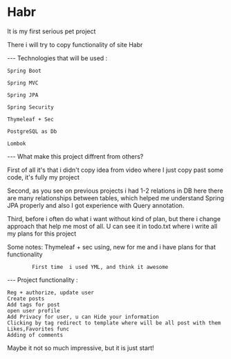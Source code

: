 # Habr

It is my first serious pet project

There i will try to copy functionality of site Habr

--- Technologies that will be used : 

    Spring Boot
    
    Spring MVC
    
    Spring JPA
    
    Spring Security
    
    Thymeleaf + Sec
    
    PostgreSQL as Db
    
    Lombok

--- What make this project diffrent from others?

First of all it's that i didn't copy idea from video where I just copy past some code, it's fully my project

Second, as you see on previous projects i had 1-2 relations in DB  here there are many relationships between tables, which helped me understand Spring JPA properly and also I got experience with Query annotation.


Third, before i often do what i want without kind of plan, but there i change approach that help me most of all. U can see it in todo.txt where i write all my plans for this project

Some notes: Thymeleaf + sec using, new for me and i have plans for that functionality

            First time  i used YML, and think it awesome

--- Project functionality :

    Reg + authorize, update user
    Create posts
    Add tags for post
    open user profile
    Add Privacy for user, u can Hide your information
    Clicking by tag redirect to template where will be all post with them
    Likes,Favorites func
    Adding of comments
    
Maybe it not so much impressive, but it is just start!
